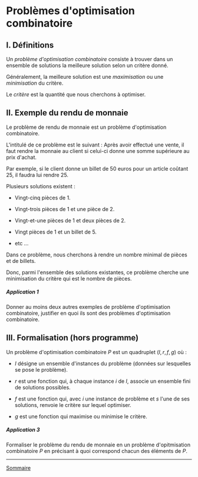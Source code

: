 # Problèmes d'optimisation combinatoire

## I. Définitions

Un *problème d'optimisation combinatoire* consiste à trouver dans un ensemble de solutions la meilleure solution selon un critère donné. 

Généralement, la meilleure solution est une *maximisation* ou une *minimisation* du critère.

Le *critère* est la quantité que nous cherchons à optimiser.

## II. Exemple du rendu de monnaie

Le problème de rendu de monnaie est un problème d'optimisation combinatoire.

L'intitulé de ce problème est le suivant : Après avoir effectué une vente, il faut rendre la monnaie au client si celui-ci donne une somme supérieure au prix d'achat.

Par exemple, si le client donne un billet de $50$ euros pour un article coûtant $25$, il faudra lui rendre $25$.

Plusieurs solutions existent : 

- Vingt-cinq pièces de $1$.

- Vingt-trois pièces de $1$ et une pièce de $2$.

- Vingt-et-une pièces de $1$ et deux pièces de $2$.

- Vingt pièces de $1$ et un billet de $5$.

- etc ...

Dans ce problème, nous cherchons à rendre un nombre minimal de pièces et de billets.

Donc, parmi l'ensemble des solutions existantes, ce problème cherche une minimisation du critère qui est le nombre de pièces.

##### Application 1

Donner au moins deux autres exemples de problème d'optimisation combinatoire, justifier en quoi ils sont des problèmes d'optimisation combinatoire.

## III. Formalisation (hors programme)

Un problème d'optimisation combinatoire $P$ est un quadruplet $(I, r, f, g)$ où :

- $I$ désigne un ensemble d'instances du problème (données sur lesquelles se pose le problème).

- $r$ est une fonction qui, à chaque instance $i$ de $I$, associe un ensemble fini de solutions possibles.

- $f$ est une fonction qui, avec $i$ une instance de problème et $s$ l'une de ses solutions, renvoie le critère sur lequel optimiser.

- $g$ est une fonction qui maximise ou minimise le critère.

##### Application 3

Formaliser le problème du rendu de monnaie en un problème d'opitmisation combinatoire $P$ en précisant à quoi correspond chacun des éléments de $P$.

_________________

[Sommaire](./../../README.md)